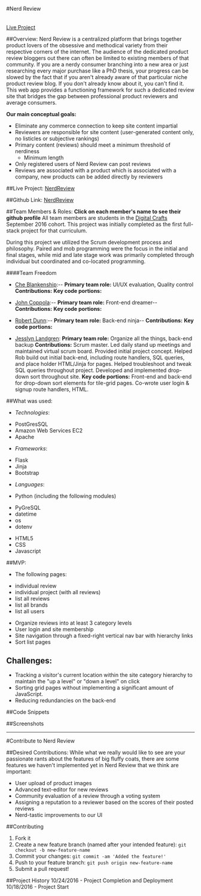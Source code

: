 #Nerd Review
######
[Live Project](https://nerdreview.co)

##Overview:
Nerd Review is a centralized platform that brings together product lovers of the obsessive and methodical variety from their respective corners of the internet.  The audience of the dedicated product review bloggers out there can often be limited to existing members of that community.  If you are a nerdy consumer branching into a new area or just researching every major purchase like a PhD thesis, your progress can be slowed by the fact that if you aren't already aware of that particular niche product review blog.  If you don't already know about it, you can't find it.  This web app provides a functioning framework for such a dedicated review site that bridges the gap between professional product reviewers and average consumers.  

**Our main conceptual goals:**
* Eliminate any commerce connection to keep site content impartial
* Reviewers are responsible for site content (user-generated content only, no listicles or subjective rankings)
* Primary content (reviews) should meet a minimum threshold of nerdiness
    - Minimum length
* Only registered users of Nerd Review can post reviews
* Reviews are associated with a product which is associated with a company, new products can be added directly by reviewers


##Live Project:
[NerdReview](https://nerdreview.co)

##Github Link:
[NerdReview](https://github.com/DigitalCrafts-September-2016-Cohort/team_freedom_nerdreview.git)

##Team Members & Roles:
**Click on each member's name to see their github profile**
All team members are students in the [Digital Crafts](https://digitalcrafts.com) September 2016 cohort. This project was initially completed as the first full-stack project for that curriculum.

During this project we utilized the Scrum development process and philosophy.  Paired and mob programming were the focus in the initial and final stages, while mid and late stage work was primarily completed through individual but coordinated and co-located programming.  

####Team Freedom
* [Che Blankenship](https://github.com/cheblankenship/):--
**Primary team role:** UI/UX evaluation, Quality control
**Contributions:**
**Key code portions:**

* [John Coppola](https://github.com/johnnycopes/):--
**Primary team role:** Front-end dreamer--
**Contributions:**
**Key code portions:**

* [Robert Dunn](https://github.com/robdunn220/):--
**Primary team role:** Back-end ninja--
**Contributions:**
**Key code portions:**

* [Jesslyn Landgren](https://github.com/jesslynlandgren/):
**Primary team role:** Organize all the things, back-end backup
**Contributions:** Scrum master. Led daily stand up meetings and maintained virtual scrum board.  Provided initial project concept.  Helped Rob build out initial back-end, including route handlers, SQL queries, and place holder HTML/Jinja for pages.  Helped troubleshoot and tweak SQL queries throughout project.  Developed and implemented drop-down sort throughout site.
**Key code portions:** Front-end and back-end for drop-down sort elements for tile-grid pages.  Co-wrote user login & signup route handlers, HTML.




##What was used:
* *Technologies*:
- PostGresSQL
- Amazon Web Services EC2
- Apache

* *Frameworks*:
- Flask
- Jinja
- Bootstrap

* *Languages*:
- Python (including the following modules)
* PyGreSQL
* datetime
* os
* dotenv
- HTML5
- CSS
- Javascript

##MVP:
* The following pages:
- individual review
- individual project (with all reviews)
- list all reviews
- list all brands
- list all users
* Organize reviews into at least 3 category levels
* User login and site membership
* Site navigation through a fixed-right vertical nav bar with hierarchy links
* Sort list pages

## Challenges:
* Tracking a visitor's current location within the site category hierarchy to maintain the "up a level" or "down a level" on click
* Sorting grid pages without implementing a significant amount of JavaScript.
* Reducing redundancies on the back-end

##Code Snippets

##Screenshots

********

#Contribute to Nerd Review

##Desired Contributions:
While what we really would like to see are your passionate rants about the features of big fluffy coats, there are some features we haven't implemented yet in Nerd Review that we think are important:
* User upload of product images
* Advanced text-editor for new reviews
* Community evaluation of a review through a voting system
* Assigning a reputation to a reviewer based on the scores of their posted reviews
* Nerd-tastic improvements to our UI

##Contributing
1. Fork it
2. Create a new feature branch (named after your intended feature): `git checkout -b new-feature-name`
3. Commit your changes: `git commit -am 'Added the feature!'`
4. Push to your feature branch: `git push origin new-feature-name`
5. Submit a pull request!

##Project History
10/24/2016 - Project Completion and Deployment
10/18/2016 - Project Start
